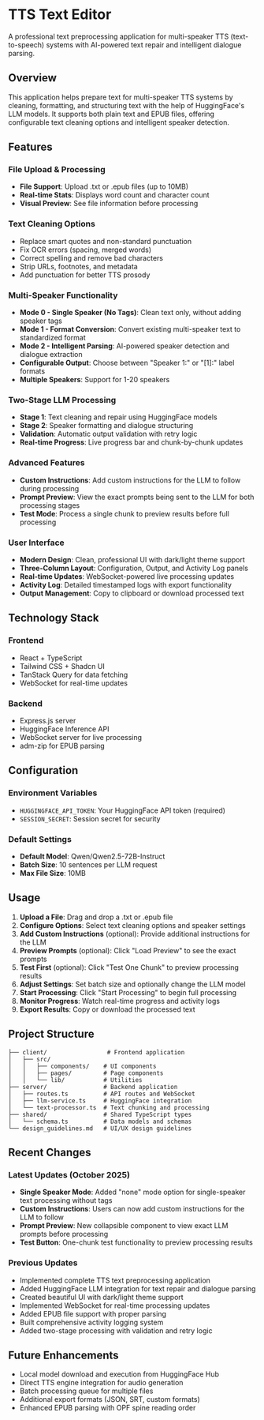 # TTS Text Editor

A professional text preprocessing application for multi-speaker TTS (text-to-speech) systems with AI-powered text repair and intelligent dialogue parsing.

## Overview

This application helps prepare text for multi-speaker TTS systems by cleaning, formatting, and structuring text with the help of HuggingFace's LLM models. It supports both plain text and EPUB files, offering configurable text cleaning options and intelligent speaker detection.

## Features

### File Upload & Processing
- **File Support**: Upload .txt or .epub files (up to 10MB)
- **Real-time Stats**: Displays word count and character count
- **Visual Preview**: See file information before processing

### Text Cleaning Options
- Replace smart quotes and non-standard punctuation
- Fix OCR errors (spacing, merged words)
- Correct spelling and remove bad characters
- Strip URLs, footnotes, and metadata
- Add punctuation for better TTS prosody

### Multi-Speaker Functionality
- **Mode 0 - Single Speaker (No Tags)**: Clean text only, without adding speaker tags
- **Mode 1 - Format Conversion**: Convert existing multi-speaker text to standardized format
- **Mode 2 - Intelligent Parsing**: AI-powered speaker detection and dialogue extraction
- **Configurable Output**: Choose between "Speaker 1:" or "[1]:" label formats
- **Multiple Speakers**: Support for 1-20 speakers

### Two-Stage LLM Processing
- **Stage 1**: Text cleaning and repair using HuggingFace models
- **Stage 2**: Speaker formatting and dialogue structuring
- **Validation**: Automatic output validation with retry logic
- **Real-time Progress**: Live progress bar and chunk-by-chunk updates

### Advanced Features
- **Custom Instructions**: Add custom instructions for the LLM to follow during processing
- **Prompt Preview**: View the exact prompts being sent to the LLM for both processing stages
- **Test Mode**: Process a single chunk to preview results before full processing

### User Interface
- **Modern Design**: Clean, professional UI with dark/light theme support
- **Three-Column Layout**: Configuration, Output, and Activity Log panels
- **Real-time Updates**: WebSocket-powered live processing updates
- **Activity Log**: Detailed timestamped logs with export functionality
- **Output Management**: Copy to clipboard or download processed text

## Technology Stack

### Frontend
- React + TypeScript
- Tailwind CSS + Shadcn UI
- TanStack Query for data fetching
- WebSocket for real-time updates

### Backend
- Express.js server
- HuggingFace Inference API
- WebSocket server for live processing
- adm-zip for EPUB parsing

## Configuration

### Environment Variables
- `HUGGINGFACE_API_TOKEN`: Your HuggingFace API token (required)
- `SESSION_SECRET`: Session secret for security

### Default Settings
- **Default Model**: Qwen/Qwen2.5-72B-Instruct
- **Batch Size**: 10 sentences per LLM request
- **Max File Size**: 10MB

## Usage

1. **Upload a File**: Drag and drop a .txt or .epub file
2. **Configure Options**: Select text cleaning options and speaker settings
3. **Add Custom Instructions** (optional): Provide additional instructions for the LLM
4. **Preview Prompts** (optional): Click "Load Preview" to see the exact prompts
5. **Test First** (optional): Click "Test One Chunk" to preview processing results
6. **Adjust Settings**: Set batch size and optionally change the LLM model
7. **Start Processing**: Click "Start Processing" to begin full processing
8. **Monitor Progress**: Watch real-time progress and activity logs
9. **Export Results**: Copy or download the processed text

## Project Structure

```
├── client/                 # Frontend application
│   ├── src/
│   │   ├── components/    # UI components
│   │   ├── pages/         # Page components
│   │   └── lib/           # Utilities
├── server/                # Backend application
│   ├── routes.ts          # API routes and WebSocket
│   ├── llm-service.ts     # HuggingFace integration
│   └── text-processor.ts  # Text chunking and processing
├── shared/                # Shared TypeScript types
│   └── schema.ts          # Data models and schemas
└── design_guidelines.md   # UI/UX design guidelines
```

## Recent Changes

### Latest Updates (October 2025)
- **Single Speaker Mode**: Added "none" mode option for single-speaker text processing without tags
- **Custom Instructions**: Users can now add custom instructions for the LLM to follow
- **Prompt Preview**: New collapsible component to view exact LLM prompts before processing
- **Test Button**: One-chunk test functionality to preview processing results

### Previous Updates
- Implemented complete TTS text preprocessing application
- Added HuggingFace LLM integration for text repair and dialogue parsing
- Created beautiful UI with dark/light theme support
- Implemented WebSocket for real-time processing updates
- Added EPUB file support with proper parsing
- Built comprehensive activity logging system
- Added two-stage processing with validation and retry logic

## Future Enhancements

- Local model download and execution from HuggingFace Hub
- Direct TTS engine integration for audio generation
- Batch processing queue for multiple files
- Additional export formats (JSON, SRT, custom formats)
- Enhanced EPUB parsing with OPF spine reading order
